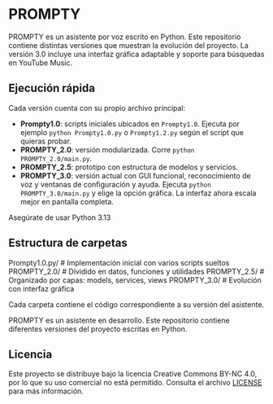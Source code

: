 # PROMPTY

PROMPTY es un asistente por voz escrito en Python. Este repositorio contiene distintas versiones que muestran la evolución del proyecto. La versión 3.0 incluye una interfaz gráfica adaptable y soporte para búsquedas en YouTube Music.

## Ejecución rápida

Cada versión cuenta con su propio archivo principal:

- **Prompty1.0**: scripts iniciales ubicados en `Prompty1.0`. Ejecuta por ejemplo `python Prompty1.0.py` o `Prompty1.2.py` según el script que quieras probar.
- **PROMPTY_2.0**: versión modularizada. Corre `python PROMPTY_2.0/main.py`.
- **PROMPTY_2.5**: prototipo con estructura de modelos y servicios.
- **PROMPTY_3.0**: versión actual con GUI funcional, reconocimiento de voz y ventanas de configuración y ayuda. Ejecuta `python PROMPTY_3.0/main.py` y elige la opción gráfica. La interfaz ahora escala mejor en pantalla completa.

Asegúrate de usar Python 3.13

## Estructura de carpetas
Prompty1.0.py/ # Implementación inicial con varios scripts sueltos
PROMPTY_2.0/ # Dividido en datos, funciones y utilidades
PROMPTY_2.5/ # Organizado por capas: models, services, views
PROMPTY_3.0/ # Evolución con interfaz gráfica

Cada carpeta contiene el código correspondiente a su versión del asistente.

PROMPTY es un asistente en desarrollo. Este repositorio contiene diferentes versiones del proyecto escritas en Python.

## Licencia

Este proyecto se distribuye bajo la licencia Creative Commons BY-NC 4.0, por lo que su uso comercial no está permitido. Consulta el archivo [LICENSE](LICENSE) para más información.
